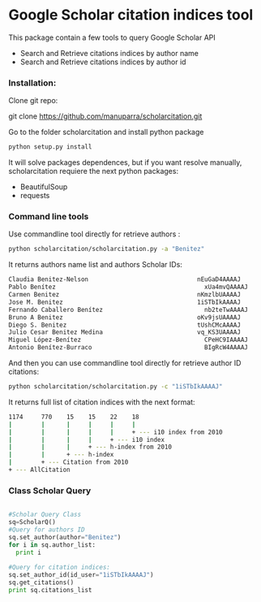 Google Scholar citation indices tool
====================================

This package contain a few tools to query Google Scholar API

* Search and Retrieve citations indices by author name
* Search and Retrieve citations indices by author id


### Installation:

Clone git repo:

git clone https://github.com/manuparra/scholarcitation.git

Go to the folder scholarcitation and install python package
```bash
python setup.py install
```

It will solve packages dependences, but if you want resolve manually, scholarcitation requiere the next python packages:

* BeautifulSoup
* requests

### Command line tools

Use commandline tool directly for retrieve authors :

```bash
python scholarcitation/scholarcitation.py -a "Benitez"
```
It returns authors name list and authors Scholar IDs:

```bash
Claudia Benitez-Nelson                            	nEuGaD4AAAAJ
Pablo Benítez                                    	  xUa4mvQAAAAJ
Carmen Benitez                                    	nKmzlbUAAAAJ
Jose M. Benitez                                   	1iSTbIkAAAAJ
Fernando Caballero Benítez                       	  nb2teTwAAAAJ
Bruno A Benitez                                   	oKv9jsUAAAAJ
Diego S. Benitez                                  	tUshCMcAAAAJ
Julio Cesar Benitez Medina                        	vq_KS3UAAAAJ
Miguel López-Benítez                            	  CPeHC9IAAAAJ
Antonio Benítez-Burraco                          	  BIgRcW4AAAAJ
```

And then you can use commandline tool directly for retrieve author ID citations:
```bash
python scholarcitation/scholarcitation.py -c "1iSTbIkAAAAJ"
```
It returns full list of citation indices with the next format:

```bash
1174     770    15    15    22    18
|        |      |     |     |     |
|        |      |     |     |     + --- i10 index from 2010
|        |      |     |     + --- i10 index
|        |      |     + --- h-index from 2010
|        |      + --- h-index
|        + --- Citation from 2010
+ --- AllCitation
```

### Class Scholar Query

```python

#Scholar Query Class
sq=ScholarQ()
#Query for authors ID
sq.set_author(author="Benitez")
for i in sq.author_list:
  print i
  
#Query for citation indices:
sq.set_author_id(id_user="1iSTbIkAAAAJ")
sq.get_citations()
print sq.citations_list	

```





